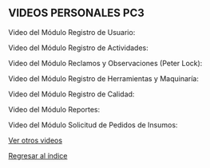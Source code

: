 ## VIDEOS PERSONALES PC3

Video del Módulo Registro de Usuario:

Video del Módulo Registro de Actividades:

Video del Módulo Reclamos y Observaciones (Peter Lock):

Video del Módulo Registro de Herramientas y Maquinaría:

Video del Módulo Registro de Calidad:

Video del Módulo Reportes: 

Video del Módulo Solicitud de Pedidos de Insumos:



[Ver otros videos](Videos.md)

[Regresar al índice](../README.md)
